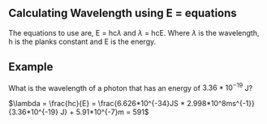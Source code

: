 ## Calculating Wavelength using E = equations

The equations to use are, E = hc$\lambda$ and $\lambda$ = hcE. Where $\lambda$ is the wavelength, h is the planks constant and E is the energy.

## Example

What is the wavelength of a photon that has an energy of $3.36*10^{-19}$ J?

$\lambda = \frac{hc}{E} = \frac{6.626*10^{-34}JS * 2.998*10^8ms^{-1}}{3.36*10^{-19} J} + 5.91*10^{-7}m = 591$ 

